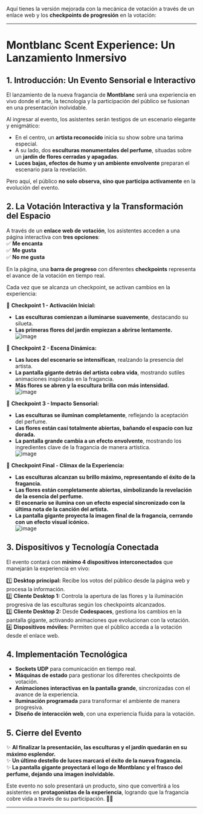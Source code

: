 





Aquí tienes la versión mejorada con la mecánica de votación a través de un enlace web y los **checkpoints de progresión** en la votación:  

---

# **Montblanc Scent Experience: Un Lanzamiento Inmersivo**  

## **1. Introducción: Un Evento Sensorial e Interactivo**  
El lanzamiento de la nueva fragancia de **Montblanc** será una experiencia en vivo donde el arte, la tecnología y la participación del público se fusionan en una presentación inolvidable.  

Al ingresar al evento, los asistentes serán testigos de un escenario elegante y enigmático:  
- En el centro, un **artista reconocido** inicia su show sobre una tarima especial.  
- A su lado, dos **esculturas monumentales del perfume**, situadas sobre un **jardín de flores cerradas y apagadas**.  
- **Luces bajas, efectos de humo y un ambiente envolvente** preparan el escenario para la revelación.  

Pero aquí, el público **no solo observa, sino que participa activamente** en la evolución del evento.  

## **2. La Votación Interactiva y la Transformación del Espacio**  
A través de un **enlace web de votación**, los asistentes acceden a una página interactiva con **tres opciones**:  
✅ **Me encanta**  
✅ **Me gusta**  
✅ **No me gusta**  

En la página, una **barra de progreso** con diferentes **checkpoints** representa el avance de la votación en tiempo real.  

Cada vez que se alcanza un checkpoint, se activan cambios en la experiencia:  

🎯 **Checkpoint 1 - Activación Inicial:**  
- **Las esculturas comienzan a iluminarse suavemente**, destacando su silueta.  
- **Las primeras flores del jardín empiezan a abrirse lentamente.**  
   ![image](https://github.com/user-attachments/assets/1e69231a-2665-4149-a184-75be3304bf6a)

🎯 **Checkpoint 2 - Escena Dinámica:**  
- **Las luces del escenario se intensifican**, realzando la presencia del artista.  
- **La pantalla gigante detrás del artista cobra vida**, mostrando sutiles animaciones inspiradas en la fragancia.  
- **Más flores se abren y la escultura brilla con más intensidad.**  
![image](https://github.com/user-attachments/assets/9936ce51-6123-412a-9790-32ced1bcff4f)

🎯 **Checkpoint 3 - Impacto Sensorial:**  
- **Las esculturas se iluminan completamente**, reflejando la aceptación del perfume.  
- **Las flores están casi totalmente abiertas, bañando el espacio con luz dorada.**  
- **La pantalla grande cambia a un efecto envolvente**, mostrando los ingredientes clave de la fragancia de manera artística.  
![image](https://github.com/user-attachments/assets/97e360e2-b625-462c-b51f-d85c117c0263)

🎯 **Checkpoint Final - Clímax de la Experiencia:**  
- **Las esculturas alcanzan su brillo máximo, representando el éxito de la fragancia.**  
- **Las flores están completamente abiertas, simbolizando la revelación de la esencia del perfume.**  
- **El escenario se ilumina con un efecto especial sincronizado con la última nota de la canción del artista.**  
- **La pantalla gigante proyecta la imagen final de la fragancia, cerrando con un efecto visual icónico.**  
![image](https://github.com/user-attachments/assets/d5175875-9c62-4083-9563-a7e694850363)

## **3. Dispositivos y Tecnología Conectada**  
El evento contará con **mínimo 4 dispositivos interconectados** que manejarán la experiencia en vivo:  

1️⃣ **Desktop principal:** Recibe los votos del público desde la página web y procesa la información.  
2️⃣ **Cliente Desktop 1:** Controla la apertura de las flores y la iluminación progresiva de las esculturas según los checkpoints alcanzados.  
3️⃣ **Cliente Desktop 2:** Desde **Codespaces**, gestiona los cambios en la pantalla gigante, activando animaciones que evolucionan con la votación.  
4️⃣ **Dispositivos móviles:** Permiten que el público acceda a la votación desde el enlace web.  

## **4. Implementación Tecnológica**  
- **Sockets UDP** para comunicación en tiempo real.  
- **Máquinas de estado** para gestionar los diferentes checkpoints de votación.  
- **Animaciones interactivas en la pantalla grande**, sincronizadas con el avance de la experiencia.  
- **Iluminación programada** para transformar el ambiente de manera progresiva.  
- **Diseño de interacción web**, con una experiencia fluida para la votación.  

## **5. Cierre del Evento**  
✨ **Al finalizar la presentación, las esculturas y el jardín quedarán en su máximo esplendor.**  
✨ **Un último destello de luces marcará el éxito de la nueva fragancia.**  
✨ **La pantalla gigante proyectará el logo de Montblanc y el frasco del perfume, dejando una imagen inolvidable.**  

Este evento no solo presentará un producto, sino que convertirá a los asistentes en **protagonistas de la experiencia**, logrando que la fragancia cobre vida a través de su participación. 🚀✨  

---
